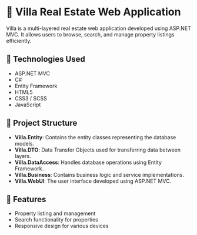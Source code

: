 # 🏡 Villa Real Estate Web Application

Villa is a multi-layered real estate web application developed using ASP.NET MVC. It allows users to browse, search, and manage property listings efficiently.

## 🚀 Technologies Used

- ASP.NET MVC
- C#
- Entity Framework
- HTML5
- CSS3 / SCSS
- JavaScript

## 🧱 Project Structure

- **Villa.Entity**: Contains the entity classes representing the database models.
- **Villa.DTO**: Data Transfer Objects used for transferring data between layers.
- **Villa.DataAccess**: Handles database operations using Entity Framework.
- **Villa.Business**: Contains business logic and service implementations.
- **Villa.WebUI**: The user interface developed using ASP.NET MVC.

## 🎯 Features

- Property listing and management
- Search functionality for properties
- Responsive design for various devices

